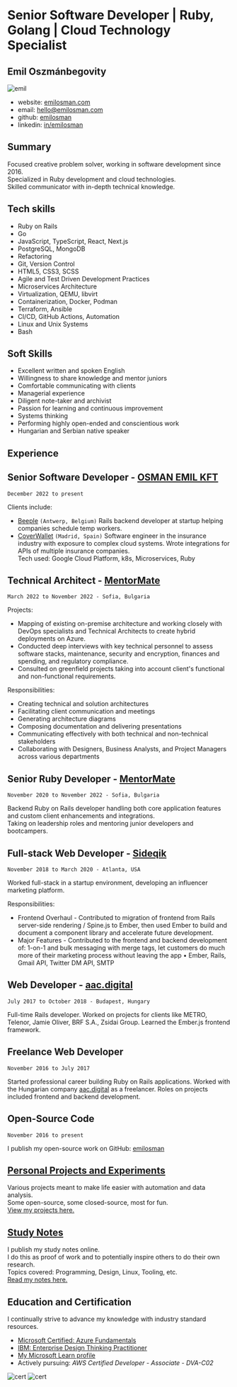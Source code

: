 # Senior Software Developer | Ruby, Golang | Cloud Technology Specialist
## __Emil Oszmánbegovity__
![emil](/assets/profile.jpg)

- website: [emilosman.com](https://emilosman.com)
- email: [hello@emilosman.com](mailto:hello@emilosman.com)
- github: [emilosman](https://github.com/emilosman)
- linkedin: [in/emilosman](https://www.linkedin.com/in/emilosman/)

## Summary
Focused creative problem solver, working in software development since 2016.  
Specialized in Ruby development and cloud technologies.  
Skilled communicator with in-depth technical knowledge.

## Tech skills
- Ruby on Rails
- Go
- JavaScript, TypeScript, React, Next.js
- PostgreSQL, MongoDB
- Refactoring
- Git, Version Control
- HTML5, CSS3, SCSS
- Agile and Test Driven Development Practices
- Microservices Architecture
- Virtualization, QEMU, libvirt
- Containerization, Docker, Podman
- Terraform, Ansible
- CI/CD, GitHub Actions, Automation
- Linux and Unix Systems
- Bash

## Soft Skills
- Excellent written and spoken English
- Willingness to share knowledge and mentor juniors
- Comfortable communicating with clients
- Managerial experience
- Diligent note-taker and archivist
- Passion for learning and continuous improvement
- Systems thinking
- Performing highly open-ended and conscientious work
- Hungarian and Serbian native speaker

## __Experience__

## Senior Software Developer - [OSMAN EMIL KFT](https://emilosman.com)
`December 2022 to present`

Clients include:

- [Beeple](https://www.beeple.eu/) `(Antwerp, Belgium)`
  Rails backend developer at startup helping companies schedule temp workers.
- [CoverWallet](https://www.coverwallet.com/) `(Madrid, Spain)`
  Software engineer in the insurance industry with exposure to complex cloud systems.
  Wrote integrations for APIs of multiple insurance companies.  
  Tech used: Google Cloud Platform, k8s, Microservices, Ruby

## Technical Architect - [MentorMate](https://mentormate.com/)
`March 2022 to November 2022 - Sofia, Bulgaria`

Projects:

- Mapping of existing on-premise architecture and working closely with DevOps specialists and Technical Architects to create hybrid deployments on Azure.
- Conducted deep interviews with key technical personnel to assess software stacks, maintenance, security and encryption, finances and spending, and regulatory compliance.
- Consulted on greenfield projects taking into account client's functional and non-functional requirements.

Responsibilities:

- Creating technical and solution architectures
- Facilitating client communication and meetings
- Generating architecture diagrams
- Composing documentation and delivering presentations
- Communicating effectively with both technical and non-technical stakeholders
- Collaborating with Designers, Business Analysts, and Project Managers across various departments

## Senior Ruby Developer - [MentorMate](https://mentormate.com/)
`November 2020 to November 2022 - Sofia, Bulgaria`

Backend Ruby on Rails developer handling both core application features and custom client enhancements and integrations.  
Taking on leadership roles and mentoring junior developers and bootcampers.

## Full-stack Web Developer - [Sideqik](https://www.sideqik.com/)
`November 2018 to March 2020 - Atlanta, USA`

Worked full-stack in a startup environment, developing an influencer marketing platform.

Responsibilities:

- Frontend Overhaul - Contributed to migration of frontend from Rails server-side rendering / Spine.js to Ember, then used Ember to build and document a component library and accelerate future development.
- Major Features - Contributed to the frontend and backend development of: 1-on-1 and bulk messaging with merge tags, let customers do much more of their marketing process without leaving the app • Ember, Rails, Gmail API, Twitter DM API, SMTP

## Web Developer - [aac.digital](http://aac.digital/)
`July 2017 to October 2018 - Budapest, Hungary`

Full-time Rails developer. Worked on projects for clients like METRO, Telenor, Jamie Oliver, BRF S.A., Zsidai Group. Learned the Ember.js frontend framework.

## Freelance Web Developer
`November 2016 to July 2017`

Started professional career building Ruby on Rails applications. Worked with the Hungarian company [aac.digital](https://aac.digital/) as a freelancer. Roles on projects included frontend and backend development.

## Open-Source Code
`November 2016 to present`

I publish my open-source work on GitHub: [emilosman](https://www.github.com/emilosman)

## [Personal Projects and Experiments](/personal-projects)
Various projects meant to make life easier with automation and data analysis.  
Some open-source, some closed-source, most for fun.  
[View my projects here.](/personal-projects)

## [Study Notes](/study-notes)
I publish my study notes online.  
I do this as proof of work and to potentially inspire others to do their own research.  
Topics covered: Programming, Design, Linux, Tooling, etc.  
[Read my notes here.](/study-notes)

## Education and Certification
I continually strive to advance my knowledge with industry standard resources.

- [Microsoft Certified: Azure Fundamentals](https://learn.microsoft.com/en-us/users/emilosman/credentials/5b393ffcfcac8312)
- [IBM: Enterprise Design Thinking Practitioner](https://www.credly.com/badges/351edaee-062d-45e6-b948-f798e7c598f4)
- [My Microsoft Learn profile](https://learn.microsoft.com/en-us/users/emilosman/)
- Actively pursuing: _AWS Certified Developer - Associate - DVA-C02_

![cert](assets/az-900.svg)
![cert](assets/ibm-enterprise-thinking.png)
